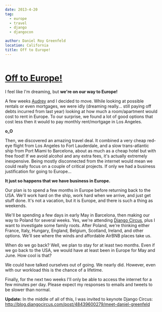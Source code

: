 ```yaml
---
date: 2013-4-20
tag:
  - europe
  - travel
  - django
  - djangocon

author: Daniel Roy Greenfeld
location: California
title: Off to Europe!
---
```


<div class="twelve wide column">
  <h1 class="ui block header">
    <div class="content">
      <a href="/off-to-europe ">Off to Europe!</a>
    </div>
  </h1>
  <p>
    I feel like I'm dreaming, but <strong>we're on our way to Europe!</strong>
  </p>
  <p>
    A few weeks <a href="http://audreymroy.com" target="_blank">Audrey</a> and I
    decided to move. While looking at possible rentals or even mortgages, we
    were idly (dreaming really... still paying off debts incurred from last
    year) looking at how much a room/apartment would cost to rent in Europe. To
    our surprise, we found a lot of good options that cost less then it would to
    pay monthly rent/mortgage in Los Angeles.
  </p>
  <p><strong>o_O</strong></p>
  <p>
    Then, we discovered an amazing travel deal. It combined a very cheap red-eye
    flight from Los Angeles to Fort Lauderdale, and a slow trans-atlantic ship
    from Port Miami to Barcelona, about as much as a cheap hotel but with free
    food! If we avoid alcohol and any extra fees, it's actually extremely
    inexpensive. Being mostly disconnected from the internet would mean we could
    really focus on a couple of critical projects. If only we had a business
    justification for going to Europe...
  </p>
  <p><strong>It just so happens that we have business in Europe.</strong></p>
  <p>
    Our plan is to spend a few months in Europe before returning back to the
    USA. We'll work hard on the ship, work hard when we arrive, and just get
    stuff done. It's not a vacation, but it is Europe, and there is such a thing
    as weekends.
  </p>
  <p>
    We'll be spending a few days in early May in Barcelona, then making our way
    to Poland for several weeks. Yes, we're attending
    <a href="http://djangocircus.com" target="_blank">Django Circus</a>, plus I
    want to investigate some family roots. After Poland, we're thinking either
    France, Italy, Hungary, England, Belgium, Scotland, Ireland, and other
    options. We'll see where the winds and affordable AirBNB places take us.
  </p>
  <p>
    When do we go back? Well, we plan to stay for at least two months. Even if
    we go back to the USA, we would have at least been in Europe for May and
    June. How cool is that?
  </p>
  <p>
    We could have talked ourselves out of going. We nearly did. However, even
    with our workload this is the chance of a lifetime.
  </p>
  <p>
    Finally, for the next two weeks I'll only be able to access the internet for
    a few minutes per day. Please expect my responses to emails and tweets to be
    slower than normal.
  </p>
  <p>
    <strong>Update:</strong> In the middle of all of this, I was invited to
    keynote Django Circus:
    <a
      href="http://blog.djangocircus.com/post/48439600279/meet-daniel-greenfeld"
      target="_blank"
      >http://blog.djangocircus.com/post/48439600279/meet-daniel-greenfeld</a
    >
  </p>
  </div>
